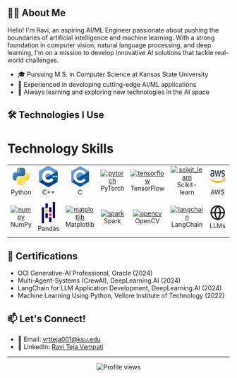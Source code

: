 ## 👨‍💻 About Me

Hello! I'm Ravi, an aspiring AI/ML Engineer passionate about pushing the boundaries of artificial intelligence and machine learning. With a strong foundation in computer vision, natural language processing, and deep learning, I'm on a mission to develop innovative AI solutions that tackle real-world challenges.

- 🎓 Pursuing M.S. in Computer Science at Kansas State University
- 🚀 Experienced in developing cutting-edge AI/ML applications
- 🌱 Always learning and exploring new technologies in the AI space
  
## 🛠 Technologies I Use
# Technology Skills

<table>
  <tr>
    <td align="center" width="80">
      <a href="https://www.python.org" target="_blank" rel="noreferrer">
        <img src="https://raw.githubusercontent.com/devicons/devicon/master/icons/python/python-original.svg" alt="python" width="48" height="48"/>
      </a>
      <br>Python
    </td>
    <td align="center" width="80">
      <a href="https://www.w3schools.com/cpp/" target="_blank" rel="noreferrer">
        <img src="https://raw.githubusercontent.com/devicons/devicon/master/icons/cplusplus/cplusplus-original.svg" alt="cplusplus" width="48" height="48"/>
      </a>
      <br>C++
    </td>
    <td align="center" width="80">
      <a href="https://www.cprogramming.com/" target="_blank" rel="noreferrer">
        <img src="https://raw.githubusercontent.com/devicons/devicon/master/icons/c/c-original.svg" alt="c" width="48" height="48"/>
      </a>
      <br>C
    </td>
    <td align="center" width="80">
      <a href="https://pytorch.org/" target="_blank" rel="noreferrer">
        <img src="https://www.vectorlogo.zone/logos/pytorch/pytorch-icon.svg" alt="pytorch" width="48" height="48"/>
      </a>
      <br>PyTorch
    </td>
    <td align="center" width="80">
      <a href="https://www.tensorflow.org" target="_blank" rel="noreferrer">
        <img src="https://www.vectorlogo.zone/logos/tensorflow/tensorflow-icon.svg" alt="tensorflow" width="48" height="48"/>
      </a>
      <br>TensorFlow
    </td>
    <td align="center" width="80">
      <a href="https://scikit-learn.org/" target="_blank" rel="noreferrer">
        <img src="https://upload.wikimedia.org/wikipedia/commons/0/05/Scikit_learn_logo_small.svg" alt="scikit_learn" width="48" height="48"/>
      </a>
      <br>Scikit-learn
    </td>
    <td align="center" width="80">
      <a href="https://aws.amazon.com" target="_blank" rel="noreferrer">
        <img src="https://raw.githubusercontent.com/devicons/devicon/master/icons/amazonwebservices/amazonwebservices-original-wordmark.svg" alt="aws" width="48" height="48"/>
      </a>
      <br>AWS
    </td>
    <td align="center" width="80">
      <a href="https://cloud.google.com" target="_blank" rel="noreferrer">
        <img src="https://www.vectorlogo.zone/logos/google_cloud/google_cloud-icon.svg" alt="gcp" width="48" height="48"/>
      </a>
      <br>Google Cloud
    </td>
    <td align="center" width="80">
      <a href="https://azure.microsoft.com/en-in/" target="_blank" rel="noreferrer">
        <img src="https://www.vectorlogo.zone/logos/microsoft_azure/microsoft_azure-icon.svg" alt="azure" width="48" height="48"/>
      </a>
      <br>Azure
    </td>
    <td align="center" width="80">
      <a href="https://www.docker.com/" target="_blank" rel="noreferrer">
        <img src="https://raw.githubusercontent.com/devicons/devicon/master/icons/docker/docker-original-wordmark.svg" alt="docker" width="48" height="48"/>
      </a>
      <br>Docker
    </td>
    <td align="center" width="80">
      <a href="https://git-scm.com/" target="_blank" rel="noreferrer">
        <img src="https://www.vectorlogo.zone/logos/git-scm/git-scm-icon.svg" alt="git" width="48" height="48"/>
      </a>
      <br>Git
    </td>
    <td align="center" width="80">
      <a href="https://www.mysql.com/" target="_blank" rel="noreferrer">
        <img src="https://raw.githubusercontent.com/devicons/devicon/master/icons/mysql/mysql-original-wordmark.svg" alt="mysql" width="48" height="48"/>
      </a>
      <br>MySQL
    </td>
  </tr>
  <tr>
    <td align="center" width="80">
      <a href="https://numpy.org/" target="_blank" rel="noreferrer">
        <img src="https://www.vectorlogo.zone/logos/numpy/numpy-icon.svg" alt="numpy" width="48" height="48"/>
      </a>
      <br>NumPy
    </td>
    <td align="center" width="80">
      <a href="https://pandas.pydata.org/" target="_blank" rel="noreferrer">
        <img src="https://raw.githubusercontent.com/devicons/devicon/2ae2a900d2f041da66e950e4d48052658d850630/icons/pandas/pandas-original.svg" alt="pandas" width="48" height="48"/>
      </a>
      <br>Pandas
    </td>
    <td align="center" width="80">
      <a href="https://matplotlib.org/" target="_blank" rel="noreferrer">
        <img src="https://upload.wikimedia.org/wikipedia/commons/8/84/Matplotlib_icon.svg" alt="matplotlib" width="48" height="48"/>
      </a>
      <br>Matplotlib
    </td>
    <td align="center" width="80">
      <a href="https://spark.apache.org/" target="_blank" rel="noreferrer">
        <img src="https://www.vectorlogo.zone/logos/apache_spark/apache_spark-ar21.svg" alt="spark" width="48" height="48"/>
      </a>
      <br>Spark
    </td>
    <td align="center" width="80">
      <a href="https://opencv.org/" target="_blank" rel="noreferrer">
        <img src="https://www.vectorlogo.zone/logos/opencv/opencv-icon.svg" alt="opencv" width="48" height="48"/>
      </a>
      <br>OpenCV
    </td>
    <td align="center" width="80">
      <a href="https://www.langchain.com/" target="_blank" rel="noreferrer">
        <img src="https://www.langchain.com/favicon.svg" alt="langchain" width="48" height="48"/>
      </a>
      <br>LangChain
    </td>
    <td align="center" width="80">
      <svg xmlns="http://www.w3.org/2000/svg" viewBox="0 0 24 24" fill="none" stroke="currentColor" stroke-width="2" stroke-linecap="round" stroke-linejoin="round" width="48" height="48">
        <circle cx="12" cy="12" r="10"></circle>
        <line x1="2" y1="12" x2="22" y2="12"></line>
        <path d="M12 2a15.3 15.3 0 0 1 4 10 15.3 15.3 0 0 1-4 10 15.3 15.3 0 0 1-4-10 15.3 15.3 0 0 1 4-10z"></path>
      </svg>
      <br>LLMs
    </td>
    <td align="center" width="80">
      <svg xmlns="http://www.w3.org/2000/svg" viewBox="0 0 24 24" fill="none" stroke="currentColor" stroke-width="2" stroke-linecap="round" stroke-linejoin="round" width="48" height="48">
        <polygon points="12 2 2 7 12 12 22 7 12 2"></polygon>
        <polyline points="2 17 12 22 22 17"></polyline>
        <polyline points="2 12 12 17 22 12"></polyline>
      </svg>
      <br>RAG
    </td>
    <td align="center" width="80">
      <svg xmlns="http://www.w3.org/2000/svg" viewBox="0 0 24 24" fill="none" stroke="currentColor" stroke-width="2" stroke-linecap="round" stroke-linejoin="round" width="48" height="48">
        <path d="M21 15a2 2 0 0 1-2 2H7l-4 4V5a2 2 0 0 1 2-2h14a2 2 0 0 1 2 2z"></path>
      </svg>
      <br>NLP
    </td>
    <td align="center" width="80">
      <a href="https://cloud.google.com/vertex-ai" target="_blank" rel="noreferrer">
        <img src="https://www.gstatic.com/devrel-devsite/prod/v2f6fb68338062e7c16672db62c4ab042dcb9bfbacf2fa51b6959426b203a4d8a/cloud/images/favicons/onecloud/super_cloud.png" alt="vertex ai" width="48" height="48"/>
      </a>
      <br>Vertex AI
    </td>
    <td align="center" width="80">
      <a href="https://streamlit.io/" target="_blank" rel="noreferrer">
        <img src="https://streamlit.io/images/brand/streamlit-mark-color.svg" alt="streamlit" width="48" height="48"/>
      </a>
      <br>Streamlit
    </td>
    <td align="center" width="80">
      <svg xmlns="http://www.w3.org/2000/svg" viewBox="0 0 24 24" fill="none" stroke="currentColor" stroke-width="2" stroke-linecap="round" stroke-linejoin="round" width="48" height="48">
        <path d="M14.7 6.3a1 1 0 0 0 0 1.4l1.6 1.6a1 1 0 0 0 1.4 0l3.77-3.77a6 6 0 0 1-7.94 7.94l-6.91 6.91a2.12 2.12 0 0 1-3-3l6.91-6.91a6 6 0 0 1 7.94-7.94l-3.76 3.76z"></path>
      </svg>
      <br>Machine Learning
    </td>
  </tr>
</table>

## 🏅 Certifications

- OCI Generative-AI Professional, Oracle (2024)
- Multi-Agent-Systems (CrewAI), DeepLearning.AI (2024)
- LangChain for LLM Application Development, DeepLearning.AI (2024)
- Machine Learning Using Python, Vellore Institute of Technology (2022)

## 📫 Let's Connect!

- 📧 Email: vrtteja001@ksu.edu
- 💼 LinkedIn: [Ravi Teja Vempati](https://www.linkedin.com/in/ravi-teja-vempati-801204169)

---

<p align="center">
  <img src="https://komarev.com/ghpvc/?username=YourGitHubUsername&color=blueviolet" alt="Profile views">
</p>

